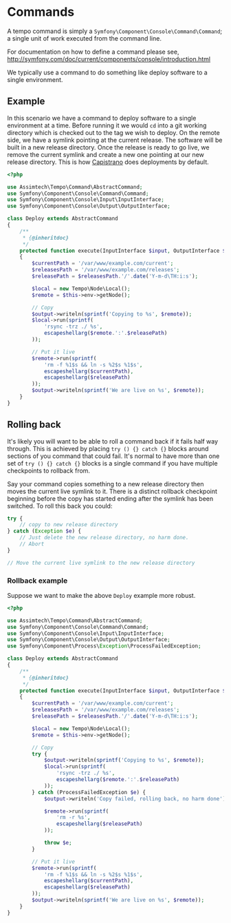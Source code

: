 # Commands

A tempo command is simply a `Symfony\Component\Console\Command\Command`; a single unit of work executed from the command
line.

For documentation on how to define a command please see,
<http://symfony.com/doc/current/components/console/introduction.html>


We typically use a command to do something like deploy software to a single environment.


## Example

In this scenario we have a command to deploy software to a single environment at a time. Before running it we would `cd`
into a git working directory which is checked out to the tag we wish to deploy. On the remote side, we have a symlink
pointing at the current release. The software will be built in a new release directory. Once the release is ready to go
live, we remove the current symlink and create a new one pointing at our new release directory. This is how
[Capistrano](http://capistranorb.com/) does deployments by default.

```php
<?php

use Assimtech\Tempo\Command\AbstractCommand;
use Symfony\Component\Console\Command\Command;
use Symfony\Component\Console\Input\InputInterface;
use Symfony\Component\Console\Output\OutputInterface;

class Deploy extends AbstractCommand
{
    /**
     * {@inheritdoc}
     */
    protected function execute(InputInterface $input, OutputInterface $output)
    {
        $currentPath = '/var/www/example.com/current';
        $releasesPath = '/var/www/example.com/releases';
        $releasePath = $releasesPath.'/'.date('Y-m-d\TH:i:s');

        $local = new Tempo\Node\Local();
        $remote = $this->env->getNode();

        // Copy
        $output->writeln(sprintf('Copying to %s', $remote));
        $local->run(sprintf(
            'rsync -trz ./ %s',
            escapeshellarg($remote.':'.$releasePath)
        ));

        // Put it live
        $remote->run(sprintf(
            'rm -f %1$s && ln -s %2$s %1$s',
            escapeshellarg($currentPath),
            escapeshellarg($releasePath)
        ));
        $output->writeln(sprintf('We are live on %s', $remote));
    }
}
```


## Rolling back

It's likely you will want to be able to roll a command back if it fails half way through. This is achieved by placing
`try () {} catch {}` blocks around sections of you command that could fail. It's normal to have more than one set of
`try () {} catch {}` blocks is a single command if you have multiple checkpoints to rollback from.

Say your command copies something to a new release directory then moves the current live symlink to it. There is a
distinct rollback checkpoint beginning before the copy has started ending after the symlink has been switched.
To roll this back you could:

```php
try {
    // copy to new release directory
} catch (Exception $e) {
    // Just delete the new release directory, no harm done.
    // Abort
}

// Move the current live symlink to the new release directory
```


### Rollback example

Suppose we want to make the above `Deploy` example more robust.

```php
<?php

use Assimtech\Tempo\Command\AbstractCommand;
use Symfony\Component\Console\Command\Command;
use Symfony\Component\Console\Input\InputInterface;
use Symfony\Component\Console\Output\OutputInterface;
use Symfony\Component\Process\Exception\ProcessFailedException;

class Deploy extends AbstractCommand
{
    /**
     * {@inheritdoc}
     */
    protected function execute(InputInterface $input, OutputInterface $output)
    {
        $currentPath = '/var/www/example.com/current';
        $releasesPath = '/var/www/example.com/releases';
        $releasePath = $releasesPath.'/'.date('Y-m-d\TH:i:s');

        $local = new Tempo\Node\Local();
        $remote = $this->env->getNode();

        // Copy
        try {
            $output->writeln(sprintf('Copying to %s', $remote));
            $local->run(sprintf(
                'rsync -trz ./ %s',
                escapeshellarg($remote.':'.$releasePath)
            ));
        } catch (ProcessFailedException $e) {
            $output->writeln('Copy failed, rolling back, no harm done');

            $remote->run(sprintf(
                'rm -r %s',
                escapeshellarg($releasePath)
            ));

            throw $e;
        }

        // Put it live
        $remote->run(sprintf(
            'rm -f %1$s && ln -s %2$s %1$s',
            escapeshellarg($currentPath),
            escapeshellarg($releasePath)
        ));
        $output->writeln(sprintf('We are live on %s', $remote));
    }
}
```
